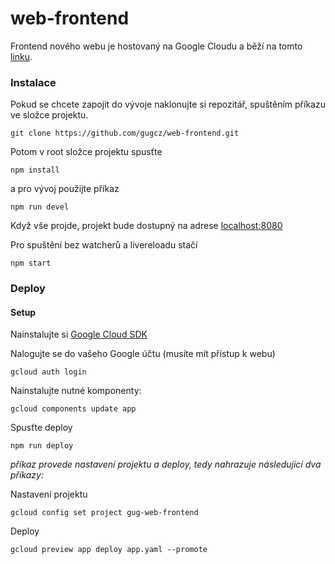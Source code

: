 # web-frontend
Frontend nového webu je hostovaný na Google Cloudu a běží na tomto [linku](https://gug-web-public.appspot.com/).

### Instalace ###

Pokud se chcete zapojit do vývoje naklonujte si repozitář, spuštěním příkazu ve složce projektu.

```
git clone https://github.com/gugcz/web-frontend.git
```
Potom v root složce projektu spusťte

```
npm install
```

a pro vývoj použijte příkaz
```
npm run devel
```
Když vše projde, projekt bude dostupný na adrese [localhost:8080](http://localhost:8080)


Pro spuštění bez watcherů a livereloadu stačí
```
npm start
```

### Deploy

#### Setup

Nainstalujte si [Google Cloud SDK](https://cloud.google.com/sdk/#Quick_Start)

Nalogujte se do vašeho Google účtu (musíte mít přístup k webu)

```
gcloud auth login
```

Nainstalujte nutné komponenty:

```
gcloud components update app
```

Spusťte deploy
```
npm run deploy
```

_příkaz provede nastavení projektu a deploy, tedy nahrazuje následující dva příkazy:_

Nastavení projektu

```
gcloud config set project gug-web-frontend
```
Deploy

```
gcloud preview app deploy app.yaml --promote
```
